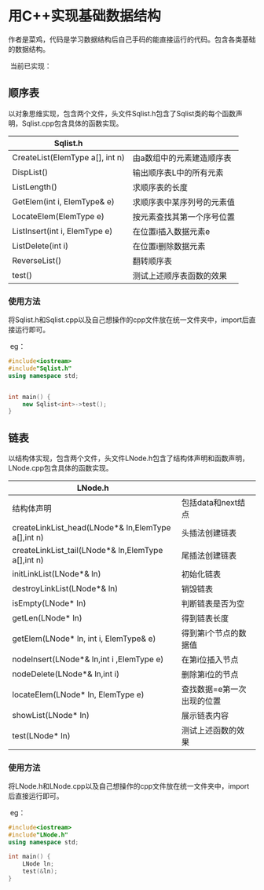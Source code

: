 # 用C++实现基础数据结构

​	作者是菜鸡，代码是学习数据结构后自己手码的能直接运行的代码。包含各类基础的数据结构。

​	当前已实现：

## 顺序表

​	以对象思维实现，包含两个文件，头文件Sqlist.h包含了Sqlist类的每个函数声明，Sqlist.cpp包含具体的函数实现。

| Sqlist.h                        |                            |
| ------------------------------- | -------------------------- |
| CreateList(ElemType a[], int n) | 由a数组中的元素建造顺序表  |
| DispList()                      | 输出顺序表L中的所有元素    |
| ListLength()                    | 求顺序表的长度             |
| GetElem(int i, ElemType& e)     | 求顺序表中某序列号的元素值 |
| LocateElem(ElemType e)          | 按元素查找其第一个序号位置 |
| ListInsert(int i, ElemType e)   | 在位置i插入数据元素e       |
| ListDelete(int i)               | 在位置i删除数据元素        |
| ReverseList()                   | 翻转顺序表                 |
| test()                          | 测试上述顺序表函数的效果   |

### 	使用方法

​	将Sqlist.h和Sqlist.cpp以及自己想操作的cpp文件放在统一文件夹中，import后直接运行即可。

​	eg：

```c++
#include<iostream>
#include"Sqlist.h"
using namespace std;


int main() {
	new Sqlist<int>->test();
}
```
## 链表

​	以结构体实现，包含两个文件，头文件LNode.h包含了结构体声明和函数声明，LNode.cpp包含具体的函数实现。

| LNode.h                                            |                            |
| -------------------------------------------------- | -------------------------- |
| 结构体声明                                         | 包括data和next结点         |
| createLinkList_head(LNode*& ln,ElemType a[],int n) | 头插法创建链表             |
| createLinkList_tail(LNode*& ln,ElemType a[],int n) | 尾插法创建链表             |
| initLinkList(LNode*& ln)                           | 初始化链表                 |
| destroyLinkList(LNode*& ln)                        | 销毁链表                   |
| isEmpty(LNode* ln)                                 | 判断链表是否为空           |
| getLen(LNode* ln)                                  | 得到链表长度               |
| getElem(LNode* ln, int i, ElemType& e)             | 得到第i个节点的数据值      |
| nodeInsert(LNode*& ln,int i ,ElemType e)           | 在第i位插入节点            |
| nodeDelete(LNode*& ln,int i)                       | 删除第i位的节点            |
| locateElem(LNode* ln, ElemType e)                  | 查找数据=e第一次出现的位置 |
| showList(LNode* ln)                                | 展示链表内容               |
| test(LNode* ln)                                    | 测试上述函数的效果         |

### 	使用方法

​	将LNode.h和LNode.cpp以及自己想操作的cpp文件放在统一文件夹中，import后直接运行即可。

​	eg：

```c++
#include<iostream>
#include"LNode.h"
using namespace std;

int main() {
	LNode ln;
	test(&ln);
}
```


